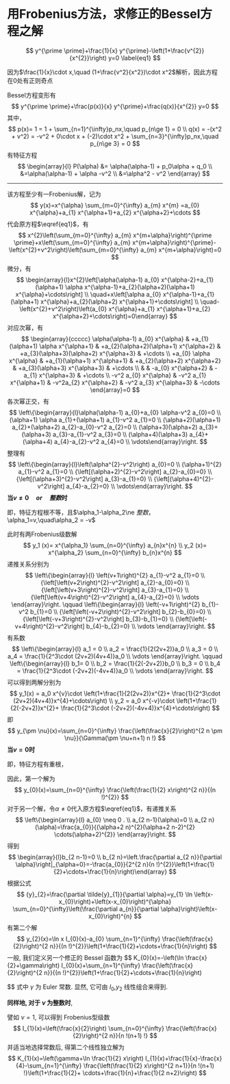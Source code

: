 # 用Frobenius方法，求修正的Bessel方程之解

$$
y^{\prime \prime}+\frac{1}{x} y^{\prime}-\left(1+\frac{v^{2}}{x^{2}}\right) y=0
\label{eq1}
$$

因为$\frac{1}{x}\cdot x,\quad (1+\frac{v^2}{x^2})\cdot x^2$解析，因此方程在$0$处有正则奇点

Bessel方程变形有
$$
y^{\prime \prime}+\frac{p(x)}{x} y^{\prime}+\frac{q(x)}{x^{2}} y=0
$$
其中，
$$
p(x)= 1 = 1 + \sum_{n=1}^{\infty}p_nx,\quad p_{n\ge 1} = 0 
\\
q(x) = -(x^2 + v^2) = -v^2  + 0\cdot x + (-2)\cdot x^2  + \sum_{n=3}^{\infty}p_nx,\quad p_{n\ge 3} = 0
$$
有特征方程
$$
\begin{array}{l} 
P(\alpha) 
&= \alpha(\alpha-1) + p_0\alpha + q_0
\\
&=\alpha(\alpha-1) + \alpha -v^2
\\
&=\alpha^2 - v^2
\end{array}
$$

------

该方程至少有一Frobenius解，记为
$$
y(x)=x^{\alpha} \sum_{m=0}^{\infty} a_{m} x^{m}
=a_{0} x^{\alpha}+a_{1} x^{\alpha+1}+a_{2} x^{\alpha+2}+\cdots
$$
代会原方程$\eqref{eq1}$，有
$$
x^{2}\left(\sum_{m=0}^{\infty} a_{m} x^{m+\alpha}\right)^{\prime \prime}+x\left(\sum_{m=0}^{\infty} a_{m} x^{m+\alpha}\right)^{\prime}-\left(x^{2}+v^2\right)\left(\sum_{m=0}^{\infty} a_{m} x^{m+\alpha}\right)=0
$$
微分，有
$$
\begin{array}{l}x^{2}\left[\alpha(\alpha-1) a_{0} x^{\alpha-2}+a_{1}(\alpha+1) \alpha x^{\alpha-1}+a_{2}(\alpha+2)(\alpha+1) x^{\alpha}+\cdots\right] \\ \quad+x\left[\alpha a_{0} x^{\alpha-1}+a_{1}(\alpha+1) x^{\alpha}+a_{2}(\alpha+2) x^{\alpha+1}+\cdots\right] \\ \quad-\left(x^{2}+v^2\right)\left(a_{0} x^{\alpha}+a_{1} x^{\alpha+1}+a_{2} x^{\alpha+2}+\cdots\right)=0\end{array}
$$
对应次幂，有
$$
\begin{array}{ccccc}
\alpha(\alpha-1) a_{0} x^{\alpha} & +a_{1}(\alpha+1) \alpha x^{\alpha+1} & +a_{2}(\alpha+2)(\alpha+1) x^{\alpha+2} & +a_{3}(\alpha+3)(\alpha+2) x^{\alpha+3} & +\cdots \\
+a_{0} \alpha x^{\alpha} & +a_{1}(\alpha+1) x^{\alpha+1} & +a_{2}(\alpha+2) x^{\alpha+2} & +a_{3}(\alpha+3) x^{\alpha+3} & +\cdots 
\\
  &   & -a_{0} x^{\alpha+2} & -a_{1} x^{\alpha+3} & +\cdots
\\
-v^2 a_{0} x^{\alpha} & -v^2 a_{1} x^{\alpha+1} & -v^2a_{2} x^{\alpha+2} & -v^2 a_{3} x^{\alpha+3} & -\cdots
\end{array}=0
$$
各次幂正交，有
$$
\left\{\begin{array}{l}\alpha(\alpha-1) a_{0}+a_{0} \alpha-v^2 a_{0}=0 
\\
(\alpha+1) \alpha a_{1}+(\alpha+1) a_{1}-v^2 a_{1}=0 
\\
(\alpha+2)(\alpha+1) a_{2}+(\alpha+2) a_{2}-a_{0}-v^2 a_{2}=0 
\\
(\alpha+3)(\alpha+2) a_{3}+(\alpha+3) a_{3}-a_{1}-v^2 a_{3}=0 
\\
(\alpha+4)(\alpha+3) a_{4}+(\alpha+4) a_{4}-a_{2}-v^2 a_{4}=0 
\\
\vdots\end{array}\right.
$$
整理有
$$
\left\{\begin{array}{l}\left(\alpha^{2}-v^2\right) a_{0}=0 
\\
(\alpha+1)^{2} a_{1}-v^2 a_{1}=0 
\\
{\left[(\alpha+2)^{2}-v^2\right] a_{2}-a_{0}=0} 
\\
{\left[(\alpha+3)^{2}-v^2\right] a_{3}-a_{1}=0} 
\\
{\left[(\alpha+4)^{2}-v^2\right] a_{4}-a_{2}=0} 
\\ \vdots\end{array}\right.
$$
**当$v\ne 0 \quad or\quad 整数$时**

即，特征方程根不等，且$\alpha_1-\alpha_2\ne $整数，$\alpha_1=v,\quad\alpha_2 = -v$

此时有两Frobenius级数解
$$
y_1 (x)= x^{\alpha_1} \sum_{n=0}^{\infty} a_{n}x^{n}
\\
y_2 (x)= x^{\alpha_2} \sum_{n=0}^{\infty} b_{n}x^{n}
$$
递推关系分别为
$$
\left\{\begin{array}{l}
\left(v+1\right)^{2} a_{1}-v^2 a_{1}=0 \\
{\left[\left(v+2\right)^{2}-v^2\right] a_{2}-a_{0}=0} \\
{\left[\left(v+3\right)^{2}-v^2\right] a_{3}-a_{1}=0} \\
{\left[\left(v+4\right)^{2}-v^2\right] a_{4}-a_{2}=0} \\
\vdots
\end{array}\right.
\qquad
\left\{\begin{array}{l}
\left(-v+1\right)^{2} b_{1}-v^2 b_{1}=0 \\
{\left[\left(-v+2\right)^{2}-v^2\right] b_{2}-b_{0}=0} \\
{\left[\left(-v+3\right)^{2}-v^2\right] b_{3}-b_{1}=0} \\
{\left[\left(-v+4\right)^{2}-v^2\right] b_{4}-b_{2}=0} \\
\vdots
\end{array}\right.
$$
有系数
$$
\left\{\begin{array}{l}
a_1 = 0
\\
a_2 = \frac{1}{2(2v+2)}a_0
\\
a_3 = 0
\\
a_4 = \frac{1}{2^3\cdot (2v+2)(4v+4)}a_0
\\
\vdots
\end{array}\right.
\qquad
\left\{\begin{array}{l}
b_1= 0
\\
b_2 = \frac{1}{2(-2v+2)}b_0
\\
b_3 = 0
\\
b_4 = \frac{1}{2^3\cdot (-2v+2)(-4v+4)}a_0
\\
\vdots
\end{array}\right.
$$
可以得到两解分别为
$$
y_1(x) = a_0 x^{v}\cdot \left(1+\frac{1}{2(2v+2)}x^{2}+ \frac{1}{2^3\cdot (2v+2)(4v+4)}x^{4}+\cdots\right)
\\
y_2 = a_0 x^{-v}\cdot \left(1+\frac{1}{2(-2v+2)}x^{2}+ \frac{1}{2^3\cdot (-2v+2)(-4v+4)}x^{4}+\cdots\right)
$$
即
$$
y_{\pm \nu}(x)=\sum_{n=0}^{\infty} \frac{\left(\frac{x}{2}\right)^{2 n \pm \nu}}{\Gamma(\pm \nu+n+1) n !}
$$
**当$v = 0$时**

即，特征方程有重根，

因此，第一个解为
$$
y_{0}(x)=\sum_{n=0}^{\infty} \frac{\left(\frac{1}{2} x\right)^{2 n}}{(n !)^{2}}
$$
对于另一个解，令$\alpha\ne 0$代入原方程$\eqref{eq1}$，有递推关系
$$
\left\{\begin{array}{l}
a_{0} \neq 0 . \\
a_{2 n-1}(\alpha)=0 \\
a_{2 n}(\alpha)=\frac{a_{0}}{(\alpha+2 n)^{2}(\alpha+2 n-2)^{2} \cdots(\alpha+2)^{2}}
\end{array}\right.
$$
得到
$$
\begin{array}{l}b_{2 n-1}=0 \\ b_{2 n}=\left.\frac{\partial a_{2 n}}{\partial \alpha}\right|_{\alpha=0}=-\frac{a_{0}}{2^{2 n}(n !)^{2}}\left(1+\frac{1}{2}+\cdots+\frac{1}{n}\right)\end{array}
$$
根据公式
$$
{y}_{2}=\frac{\partial \tilde{y}_{1}}{\partial \alpha}=y_{1} \ln \left(x-x_{0}\right)+\left(x-x_{0}\right)^{\alpha} \sum_{n=0}^{\infty}\left(\frac{\partial a_{n}}{\partial \alpha}\right)\left(x-x_{0}\right)^{n}
$$
有第二个解
$$
y_{2}(x)=\ln x I_{0}(x)-a_{0} \sum_{n=1}^{\infty} \frac{\left(\frac{x}{2}\right)^{2 n}}{(n !)^{2}}\left(1+\frac{1}{2}+\cdots+\frac{1}{n}\right)
$$
一般, 我们定义另一个修正的 Bessel 函数为
$$
K_{0}(x)=-\left(\ln \frac{x}{2}+\gamma\right) I_{0}(x)+\sum_{n=1}^{\infty} \frac{\left(\frac{x}{2}\right)^{2 n}}{(n !)^{2}}\left(1+\frac{1}{2}+\cdots+\frac{1}{n}\right)
$$
式中 ${\gamma}$ 为 Euler 常数. 显然, 它可由 ${I_{0}}$,${y_{2}}$ 线性组合来得到.

**同样地, 对于 ${\nu}$ 为整数时**,

譬如 ${\nu=1}$, 可以得到 Frobenius型级数
$$
I_{1}(x)=\left(\frac{x}{2}\right) \sum_{n=0}^{\infty} \frac{\left(\frac{x}{2}\right)^{2 n}}{n !(n+1) !}
$$
并适当地选择常数后, 得第二个线性独立解为
$$
K_{1}(x)=\left(\gamma+\ln \frac{1}{2} x\right) I_{1}(x)+\frac{1}{x}-\frac{x}{4}-\sum_{n=1}^{\infty} \frac{\left(\frac{1}{2} x\right)^{2 n+1}}{n !(n+1) !}\left(1+\frac{1}{2}+
\cdots+\frac{1}{n}+\frac{1}{2 n+2}\right)
$$

